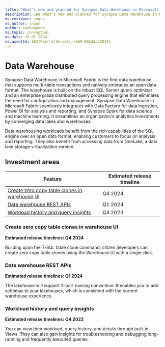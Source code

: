 ```yaml
---
title: "What's new and planned for Synapse Data Warehouse in Microsoft Fabric"
description: See what's new and planned for Synapse Data Warehouse in Microsoft Fabric. Fabric Data Warehouse release plans or roadmap.
ms.reviewer: sngun
ms.author: sngun
author: snehagunda
ms.topic: conceptual
ms.date: 29-01-2024 
ms.assetId: 882f93ef-bfb5-ee11-a569-000d3a33817b
---
```

# Data Warehouse

Synapse Data Warehouse in Microsoft Fabric is the first data warehouse that supports multi-table transactions and natively embraces an open data format. The warehouse is built on the robust SQL Server query optimizer and an enterprise grade distributed query processing engine that eliminates the need for configuration and management. Synapse Data Warehouse in Microsoft Fabric seamlessly integrates with Data Factory for data ingestion, Power BI for analysis and reporting, and Synapse Spark for data science and machine learning. It streamlines an organization's analytics investments by converging data lakes and warehouses.

Data warehousing workloads benefit from the rich capabilities of the SQL engine over an open data format, enabling customers to focus on analysis and reporting. They also benefit from accessing data from OneLake, a data lake storage virtualization service.
 ## Investment areas
 
|     **Feature**      | **Estimated release timeline** |  
|--------------------| ----------------------------------|
|[Create zero copy table clones in warehouse UI](#Create-zero)|Q4 2024|
|[Data warehouse REST APIs](#Data-warehouse)|Q1 2024|
|[Workload history and query insights](#Workload-history)|Q4 2023|
 
### <a name="Create-zero"></a>Create zero copy table clones in warehouse UI
**Estimated release timelines: Q4 2024**
<!-- Create-zero start -->
Building upon the T-SQL table clone command, citizen developers can create zero
copy table clones using the Warehouse UI with a single click.


<!-- Create-zero end -->

### <a name="Data-warehouse"></a>Data warehouse REST APIs
**Estimated release timelines: Q1 2024**
<!-- Data-warehouse start -->
The lakehouse will support 3-part naming convention. It enables you to add
schemas to your lakehouses, which is consistent with the current warehouse
experience.


<!-- Data-warehouse end -->

### <a name="Workload-history"></a>Workload history and query insights
**Estimated release timelines: Q4 2023**
<!-- Workload-history start -->
You can view their workload, query history, and details through built-in Views.
They can also gain insights for troubleshooting and debugging long-running and
frequently executed queries.


<!-- Workload-history end -->
